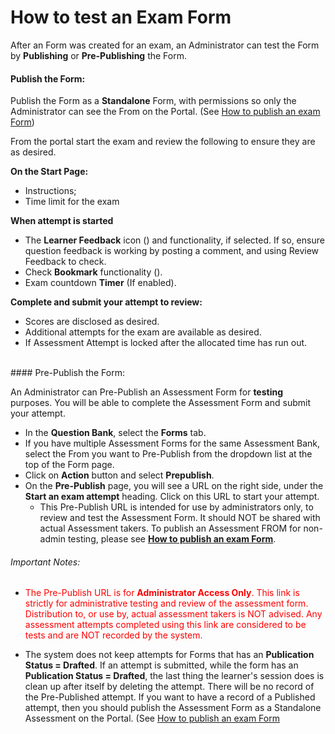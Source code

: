 # How to test an Exam Form

After an Form was created for an exam, an Administrator can test the Form by **Publishing** or **Pre-Publishing** the Form. 

#### Publish the Form:

Publish the Form as a **Standalone** Form, with permissions so only the Administrator can see the From on the Portal. (See [How to publish an exam Form](/ui/help/portal/assessments/editing-forms/publish-exam-form))

From the portal start the exam and review the following to ensure they are as desired.

**On the Start Page:**
* Instructions;
* Time limit for the exam

**When attempt is started**
* The **Learner Feedback** icon (<i class="fas fa-comment"></i>) and functionality, if selected. If so, ensure question feedback is working by posting a comment, and using Review Feedback to check.
* Check **Bookmark** functionality (<i class="far fa-bookmark"></i>).
* Exam countdown **Timer** (If enabled).

**Complete and submit your attempt to review:**
* Scores are disclosed as desired. 
* Additional attempts for the exam are available as desired.
* If Assessment Attempt is locked after the allocated time has run out. 
<br>
#### Pre-Publish the Form:

An Administrator can Pre-Publish an Assessment Form for **testing** purposes. You will be able to complete the Assessment Form and submit your attempt.

* In the **Question Bank**, select the **Forms** tab.
* If you have multiple Assessment Forms for the same Assessment Bank, select the From you want to Pre-Publish from the dropdown list at the top of the Form page.
* Click on **Action** button and select **Prepublish**.
* On the **Pre-Publish** page, you will see a URL on the right side, under the **Start an exam attempt** heading. Click on this URL to start your attempt.
	* This Pre-Publish URL is intended for use by administrators only, to review and test the Assessment Form. It should NOT be shared with actual Assessment takers. To publish an Assessment FROM for non-admin testing, please see [**How to publish an exam Form**](/ui/help/portal/assessments/editing-forms/publish-exam-form).


###### Important Notes:
* <span style="color:red">The Pre-Publish URL is for **Administrator Access Only**. This link is strictly for administrative testing and review of the assessment form. Distribution to, or use by, actual assessment takers is NOT advised. Any assessment attempts completed using this link are considered to be tests and are NOT recorded by the system.</span>

* The system does not keep attempts for Forms that has an **Publication Status = Drafted**. If an attempt is submitted, while the form has an **Publication Status = Drafted**, the last thing the learner's session does is clean up after itself by deleting the attempt. There will be no record of the Pre-Published attempt. If you want to have a record of a Published attempt, then you should publish the Assessment Form as a Standalone Assessment on the Portal. (See [How to publish an exam Form](/ui/help/portal/assessments/editing-forms/publish-exam-form)

